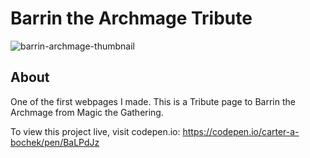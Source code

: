 # Barrin the Archmage Tribute

![barrin-archmage-thumbnail](https://user-images.githubusercontent.com/80474608/189970894-afd38acd-b8ca-413f-ba51-97ca2651a486.png)

## About
One of the first webpages I made. This is a Tribute page to Barrin the Archmage from Magic the Gathering.

To view this project live, visit codepen.io: https://codepen.io/carter-a-bochek/pen/BaLPdJz
